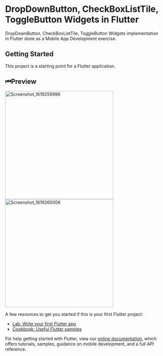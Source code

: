 # DropDownButton, CheckBoxListTile, ToggleButton Widgets in Flutter
DropDownButton, CheckBoxListTile, ToggleButton Widgets implementation in Flutter done as a Mobile App Development exercise.

## Getting Started

This project is a starting point for a Flutter application.

## ⏮Preview
<img src="https://user-images.githubusercontent.com/55204040/116122753-9f901280-a6db-11eb-9063-42be52274665.PNG" alt="Screenshot_1619259996" width=350px></img>
<img src="https://user-images.githubusercontent.com/55204040/116122766-a28b0300-a6db-11eb-84b1-88573fc6fdc6.PNG" alt="Screenshot_1619260006" width=350px></img>

A few resources to get you started if this is your first Flutter project:

- [Lab: Write your first Flutter app](https://flutter.dev/docs/get-started/codelab)
- [Cookbook: Useful Flutter samples](https://flutter.dev/docs/cookbook)

For help getting started with Flutter, view our
[online documentation](https://flutter.dev/docs), which offers tutorials,
samples, guidance on mobile development, and a full API reference.

